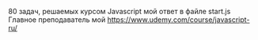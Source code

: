80 задач, решаемых курсом Javascript
мой ответ в файле start.js
Главное преподаватель мой https://www.udemy.com/course/javascript-ru/
